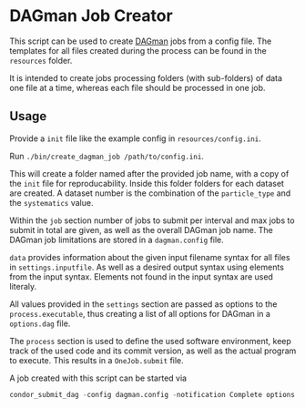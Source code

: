 # DAGman Job Creator
This script can be used to create [DAGman](https://research.cs.wisc.edu/htcondor/dagman/dagman.html) jobs from a config file. The templates for all files created during the process can be found in the `resources` folder.

It is intended to create jobs processing folders (with sub-folders) of data one file at a time, whereas each file should be processed in one job.

## Usage
Provide a `init` file like the example config in `resources/config.ini`.

Run `./bin/create_dagman_job /path/to/config.ini`.

This will create a folder named after the provided job name, with a copy of the `init` file for reproducability. Inside this folder folders for each dataset are created. A dataset number is the combination of the `particle_type` and the `systematics` value.

Within the `job` section number of jobs to submit per interval and max jobs to submit in total are given, as well as the overall DAGman job name. The DAGman job limitations are stored in a `dagman.config` file.

`data` provides information about the given input filename syntax for all files in `settings.inputfile`. As well as a desired output syntax using elements from the input syntax. Elements not found in the input syntax are used literaly.

All values provided in the `settings` section are passed as options to the `process.executable`, thus creating a list of all options for DAGman in a `options.dag` file.

The `process` section is used to define the used software environment, keep track of the used code and its commit version, as well as the actual program to execute. This results in a `OneJob.submit` file.

A job created with this script can be started via
```python
condor_submit_dag -config dagman.config -notification Complete options.dag
```
